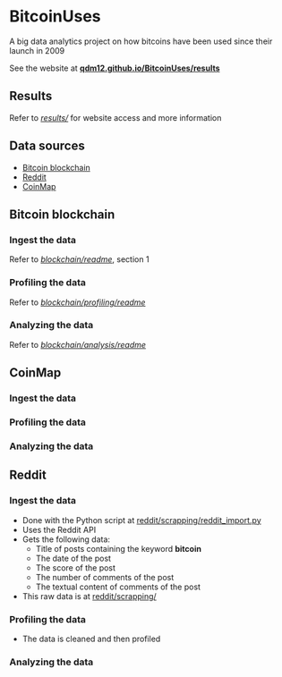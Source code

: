 # BitcoinUses
A big data analytics project on how bitcoins have been used since their launch in 2009

See the website at [**qdm12.github.io/BitcoinUses/results**](https://qdm12.github.io/BitcoinUses/results)

## Results
Refer to [*results/*](results) for website access and more information

## Data sources
- [Bitcoin blockchain](https://blockchain.info/)
- [Reddit](https://www.reddit.com/dev/api/)
- [CoinMap](https://coinmap.org/welcome/)

## Bitcoin blockchain

### Ingest the data
Refer to [*blockchain/readme*](blockchain/readme.md), section 1

### Profiling the data
Refer to [*blockchain/profiling/readme*](blockchain/profiling/readme.md)

### Analyzing the data
Refer to [*blockchain/analysis/readme*](blockchain/analysis/readme.md)

## CoinMap
### Ingest the data
### Profiling the data
### Analyzing the data

## Reddit
### Ingest the data
- Done with the Python script at [reddit/scrapping/reddit_import.py](reddit/scrapping/reddit_import.py)
- Uses the Reddit API
- Gets the following data:
	- Title of posts containing the keyword **bitcoin**
	- The date of the post
	- The score of the post
	- The number of comments of the post
	- The textual content of comments of the post
- This raw data is at [reddit/scrapping/](reddit/scrapping/)
	
### Profiling the data
- The data is cleaned and then profiled

### Analyzing the data
